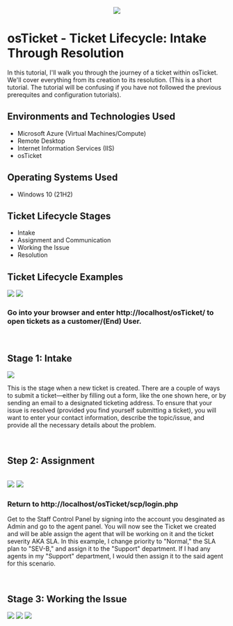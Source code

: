 
<p align="center">
<img src=https://i.imgur.com/BQKsviY.png"/></P>
</p>

<h1>osTicket - Ticket Lifecycle: Intake Through Resolution</h1>
In this tutorial, I'll walk you through the journey of a ticket within osTicket. We'll cover everything from its creation to its resolution. (This is a short tutorial. The tutorial will be confusing if you have not followed the previous prerequites and configuration tutorials). <br />


<h2>Environments and Technologies Used</h2>

- Microsoft Azure (Virtual Machines/Compute)
- Remote Desktop
- Internet Information Services (IIS)
- osTicket                                         

<h2>Operating Systems Used </h2>

- Windows 10</b> (21H2)

<h2>Ticket Lifecycle Stages</h2>

- Intake
- Assignment and Communication
- Working the Issue
- Resolution

<h2>Ticket Lifecycle Examples</h2>

<p>
<img src=https://i.imgur.com/ejPZZ1Z.png" />
<img src=https://i.imgur.com/8S1CJoh.png" />           
</p>
<p>
<h3> Go into your browser and enter http://localhost/osTicket/ to open tickets as a customer/(End)  User. </h3>
</p>
<br />

<h2> Stage 1: Intake</h2>
<p>
<img src=https://i.imgur.com/mvnz6Vb.png" />
</p>
<p>
This is the stage when a new ticket is created. There are a couple of ways to submit a ticket—either by filling out a form, like the one shown here, or by sending an email to a designated ticketing address. To ensure that your issue is resolved (provided you find yourself submitting a ticket), you will want to enter your contact information, describe the topic/issue, and provide all the necessary details about the problem. 
</p>
<br /
           
                      

<p>
<h2> Step 2: Assignment <h2>
<p>
<img src=https://i.imgur.com/IrCiizx.png" />
<img src=https://i.imgur.com/VDsqAOj.png" />           
</p> 
<h3> Return to http://localhost/osTicket/scp/login.php </h3>
Get to the Staff Control Panel by signing into the account you desginated as Admin and go to the agent panel. You will now see the Ticket we created and will be able assign the agent that will be working on it and the ticket severity AKA SLA. In this example, I change priority to "Normal," the SLA plan to "SEV-B," and assign it to the "Support" department. If I had any agents in my "Support" department, I would then assign it to the said agent for this scenario.
           
</p>
<br />           

<p>
<h2> Stage 3: Working the Issue </h2>
<img src=https://i.imgur.com/BijdBMr.png" />
<img src=https://i.imgur.com/R6J9osU.png" />
<img src=https://i.imgur.com/c48GwN6.png" />
</p>

          
<p>
<h3>  </h3>

</p>
<br />       


